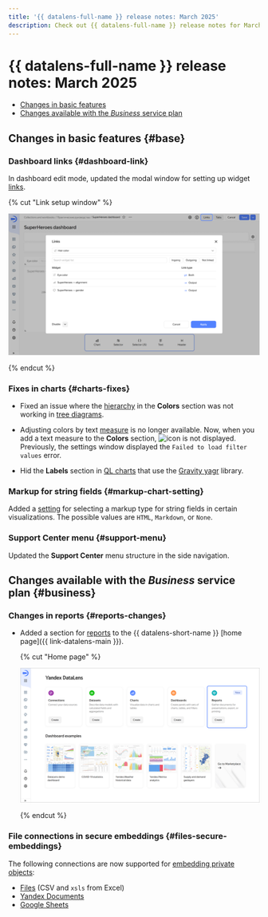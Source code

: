 ```yaml
---
title: '{{ datalens-full-name }} release notes: March 2025'
description: Check out {{ datalens-full-name }} release notes for March 2025.
---
```


# {{ datalens-full-name }} release notes: March 2025


* [Changes in basic features](#base)
* [Changes available with the _Business_ service plan](#business)

## Changes in basic features {#base}



### Dashboard links {#dashboard-link}

In dashboard edit mode, updated the modal window for setting up widget [links](../dashboard/link.md).

{% cut "Link setup window" %}

![image](../../_assets/datalens/release-notes/dashboard-link.png)

{% endcut %}

### Fixes in charts {#charts-fixes}

* Fixed an issue where the [hierarchy](../operations/chart/add-hierarchy.md) in the **Colors** section was not working in [tree diagrams](../visualization-ref/tree-chart.md).
 
* Adjusting colors by text [measure](../concepts/chart/settings.md#indicator-settings) is no longer available. Now, when you add a text measure to the **Colors** section, ![icon](../../_assets/console-icons/gear.svg) is not displayed. Previously, the settings window displayed the `Failed to load filter values` error.
* Hid the **Labels** section in [QL charts](../concepts/chart/ql-charts.md) that use the [Gravity yagr](https://github.com/gravity-ui/yagr) library.

### Markup for string fields {#markup-chart-setting}

Added a [setting](../concepts/chart/settings.md) for selecting a markup type for string fields in certain visualizations. The possible values are `HTML`, `Markdown`, or `None`.


### Support Center menu {#support-menu}

Updated the **Support Center** menu structure in the side navigation.

## Changes available with the _Business_ service plan {#business}

### Changes in reports {#reports-changes}

* Added a section for [reports](../reports/index.md) to the {{ datalens-short-name }} [home page]({{ link-datalens-main }}).

  {% cut "Home page" %}

  ![image](../../_assets/datalens/release-notes/datalens-main.png)

  {% endcut %}

### File connections in secure embeddings {#files-secure-embeddings}

The following connections are now supported for [embedding private objects](../security/private-embedded-objects.md):

* [Files](../operations/connection/create-file.md) (CSV and `xsls` from Excel)
* [Yandex Documents](../operations/connection/create-yadocs.md)
* [Google Sheets](../operations/connection/create-google-sheets.md)

